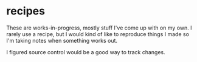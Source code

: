 # recipes

These are works-in-progress, mostly stuff I've come up with on my own. I rarely use a recipe, but I would kind of like to reproduce things I made so I'm taking notes when something works out. 

I figured source control would be a good way to track changes. 
